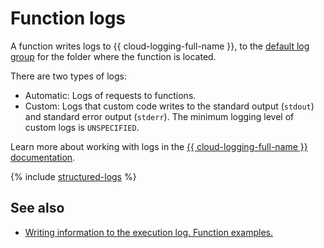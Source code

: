 # Function logs

A function writes logs to {{ cloud-logging-full-name }}, to the [default log group](../../logging/concepts/log-group.md) for the folder where the function is located.

There are two types of logs:
* Automatic: Logs of requests to functions.
* Custom: Logs that custom code writes to the standard output (`stdout`) and standard error output (`stderr`). The minimum logging level of custom logs is `UNSPECIFIED`.

Learn more about working with logs in the [{{ cloud-logging-full-name }} documentation](../../logging/).

{% include [structured-logs](../../_includes/functions/structured-logs.md) %}

## See also

* [Writing information to the execution log. Function examples.](../operations/function/logs-write.md)
